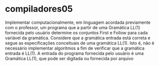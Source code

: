 # compiladores05
Implementar computacionalmente, em linguagem acordada previamente com o professor, um programa que a partir de uma Gramática LL(1) fornecida pelo usuário determine os conjuntos First e Follow para cada variável da gramática. Considere que a gramática entrada está correta e segue as especificações conceituais de uma gramática LL(1). Isto é, não é necessário implementar algoritmos a fim de verificar que a gramática entrada é LL(1). A entrada do programa fornecida pelo usuário é uma Gramática LL(1), que pode ser digitada ou fornecida por arquivo
